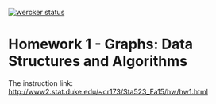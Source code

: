 [![wercker status](https://app.wercker.com/status/a2fb32848bdcb91bbdeb876f032dbc67/m "wercker status")](https://app.wercker.com/project/bykey/a2fb32848bdcb91bbdeb876f032dbc67)

# Homework 1 - Graphs: Data Structures and Algorithms


The instruction link:
http://www2.stat.duke.edu/~cr173/Sta523_Fa15/hw/hw1.html
